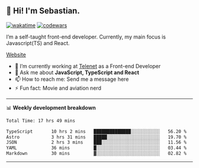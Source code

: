 ## 👋 Hi! I'm Sebastian.

[![wakatime](https://wakatime.com/badge/user/df0036c6-328a-4a39-be9b-e49417ed22a1.svg)](https://wakatime.com/@df0036c6-328a-4a39-be9b-e49417ed22a1)
[![codewars](https://www.codewars.com/users/sebavuye/badges/small)](https://www.codewars.com/users/sebavuye)

I’m a self-taught front-end developer. Currently, my main focus is Javascript(TS) and React.

[Website](https://sebastianvuye.be)

- 🔭 I’m currently working at [Telenet](https://telenet.be/) as a Front-end Developer
- 💬 Ask me about **JavaScript, TypeScript and React**
- 📫 How to reach me: Send me a message here
- ⚡ Fun fact: Movie and aviation nerd

-------

📊 **Weekly development breakdown**

<!--START_SECTION:waka-->

```txt
Total Time: 17 hrs 49 mins

TypeScript       10 hrs 2 mins   ██████████████░░░░░░░░░░░   56.20 %
Astro            3 hrs 31 mins   █████░░░░░░░░░░░░░░░░░░░░   19.70 %
JSON             2 hrs 3 mins    ███░░░░░░░░░░░░░░░░░░░░░░   11.56 %
YAML             36 mins         █░░░░░░░░░░░░░░░░░░░░░░░░   03.44 %
Markdown         30 mins         ▓░░░░░░░░░░░░░░░░░░░░░░░░   02.82 %
```

<!--END_SECTION:waka-->
-------
